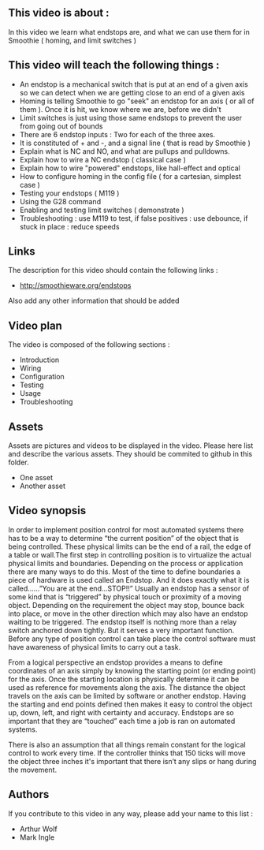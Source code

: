 ## This video is about : 

In this video we learn what endstops are, and what we can use them for in Smoothie ( homing, and limit switches )

## This video will teach the following things : 

* An endstop is a mechanical switch that is put at an end of a given axis so we can detect when we are getting close to an end of a given axis
* Homing is telling Smoothie to go "seek" an endstop for an axis ( or all of them ). Once it is hit, we know where we are, before we didn't
* Limit switches is just using those same endstops to prevent the user from going out of bounds
* There are 6 endstop inputs : Two for each of the three axes.
* It is constituted of + and -, and a signal line ( that is read by Smoothie )
* Explain what is NC and NO, and what are pullups and pulldowns.
* Explain how to wire a NC endstop ( classical case )
* Explain how to wire "powered" endstops, like hall-effect and optical
* How to configure homing in the config file ( for a cartesian, simplest case )
* Testing your endstops ( M119 )
* Using the G28 command
* Enabling and testing limit switches ( demonstrate )
* Troubleshooting : use M119 to test, if false positives : use debounce, if stuck in place : reduce speeds

## Links 

The description for this video should contain the following links : 

* http://smoothieware.org/endstops

Also add any other information that should be added

## Video plan

The video is composed of the following sections : 

* Introduction
* Wiring
* Configuration
* Testing
* Usage
* Troubleshooting

## Assets

Assets are pictures and videos to be displayed in the video.
Please here list and describe the various assets. They should be commited to github in this folder.

* One asset
* Another asset

## Video synopsis

In order to implement position control for most automated systems there has to be a way to determine “the current position” of the object that is being controlled.  These physical limits can be the end of a rail, the edge of a table or wall.The first step in controlling position is to virtualize the actual physical limits and boundaries.  Depending on the process or application there are many ways to do this.  Most of the time to define boundaries a piece of hardware is used called an Endstop.  And it does exactly what it is called……”You are at the end…STOP!!”  Usually an endstop has a sensor of some kind that is “triggered” by physical touch or proximity of a moving object.  Depending on the requirement the object may stop, bounce back into place, or move in the other direction which may also have an endstop waiting to be triggered.  The endstop itself is nothing more than a relay switch anchored down tightly.  But it serves a very important function.  Before any type of position control can take place the control software must have awareness of physical limits to carry out a task.

From a logical perspective an endstop provides a means to define coordinates of an axis simply by knowing the starting point (or ending point) for the axis.  Once the starting location is physically determine it can be used as reference for movements along the axis.  The distance the object travels on the axis can be limited by software or another endstop.  Having the starting and end points defined then makes it easy to control the object up, down, left, and right with certainty and accuracy.  Endstops are so important that they are “touched” each time a job is ran on automated systems.

There is also an assumption that all things remain constant for the logical control to work every time.  If the controller thinks that 150 ticks will move the object three inches it's important that there isn’t any slips or hang during the movement.


## Authors

If you contribute to this video in any way, please add your name to this list : 

* Arthur Wolf
* Mark Ingle
